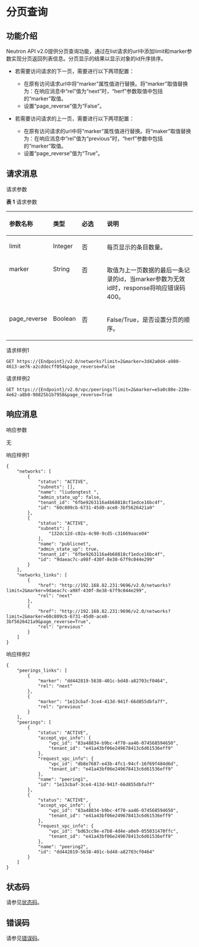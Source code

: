 # 分页查询<a name="eip_openstackapi_0004"></a>

## 功能介绍<a name="zh-cn_topic_0201534194_section3385602995157"></a>

Neutron API v2.0提供分页查询功能，通过在list请求的url中添加limit和marker参数实现分页返回列表信息。分页显示的结果以显示对象的id升序排序。

-   若需要访问请求的下一页，需要进行以下两项配置：
    -   在原有访问请求url中将“marker”属性值进行替换。将“marker”取值替换为：在响应消息中“rel”值为“next”时，“herf”参数取值中包括的“marker”取值。
    -   设置“page\_reverse”值为“False”。

-   若需要访问请求的上一页，需要进行以下两项配置：
    -   在原有访问请求的url中将“marker”属性值进行替换。将“maker”取值替换为：在响应消息中“rel”值为“previous”时，“herf”参数中包括的“marker”取值。
    -   设置“page\_reverse”值为“True”。


## 请求消息<a name="zh-cn_topic_0201534194_section483652795144"></a>

请求参数

**表 1**  请求参数

<a name="zh-cn_topic_0201534194_table5621437795144"></a>
<table><thead align="left"><tr id="zh-cn_topic_0201534194_row2739272895144"><th class="cellrowborder" valign="top" width="16.971697169716972%" id="mcps1.2.5.1.1"><p id="zh-cn_topic_0201534194_p421851895144"><a name="zh-cn_topic_0201534194_p421851895144"></a><a name="zh-cn_topic_0201534194_p421851895144"></a>参数名称</p>
</th>
<th class="cellrowborder" valign="top" width="12.781278127812781%" id="mcps1.2.5.1.2"><p id="zh-cn_topic_0201534194_p615565295144"><a name="zh-cn_topic_0201534194_p615565295144"></a><a name="zh-cn_topic_0201534194_p615565295144"></a>类型</p>
</th>
<th class="cellrowborder" valign="top" width="15.491549154915493%" id="mcps1.2.5.1.3"><p id="zh-cn_topic_0201534194_p2884577095144"><a name="zh-cn_topic_0201534194_p2884577095144"></a><a name="zh-cn_topic_0201534194_p2884577095144"></a>必选</p>
</th>
<th class="cellrowborder" valign="top" width="54.75547554755475%" id="mcps1.2.5.1.4"><p id="zh-cn_topic_0201534194_p5480603395144"><a name="zh-cn_topic_0201534194_p5480603395144"></a><a name="zh-cn_topic_0201534194_p5480603395144"></a>说明</p>
</th>
</tr>
</thead>
<tbody><tr id="zh-cn_topic_0201534194_row1010368095144"><td class="cellrowborder" valign="top" width="16.971697169716972%" headers="mcps1.2.5.1.1 "><p id="zh-cn_topic_0201534194_p1309177695144"><a name="zh-cn_topic_0201534194_p1309177695144"></a><a name="zh-cn_topic_0201534194_p1309177695144"></a>limit</p>
</td>
<td class="cellrowborder" valign="top" width="12.781278127812781%" headers="mcps1.2.5.1.2 "><p id="zh-cn_topic_0201534194_p5380095395144"><a name="zh-cn_topic_0201534194_p5380095395144"></a><a name="zh-cn_topic_0201534194_p5380095395144"></a>Integer</p>
</td>
<td class="cellrowborder" valign="top" width="15.491549154915493%" headers="mcps1.2.5.1.3 "><p id="zh-cn_topic_0201534194_p6290990695144"><a name="zh-cn_topic_0201534194_p6290990695144"></a><a name="zh-cn_topic_0201534194_p6290990695144"></a>否</p>
</td>
<td class="cellrowborder" valign="top" width="54.75547554755475%" headers="mcps1.2.5.1.4 "><p id="zh-cn_topic_0201534194_p6253758795144"><a name="zh-cn_topic_0201534194_p6253758795144"></a><a name="zh-cn_topic_0201534194_p6253758795144"></a>每页显示的条目数量。</p>
</td>
</tr>
<tr id="zh-cn_topic_0201534194_row2596737495144"><td class="cellrowborder" valign="top" width="16.971697169716972%" headers="mcps1.2.5.1.1 "><p id="zh-cn_topic_0201534194_p2298257595144"><a name="zh-cn_topic_0201534194_p2298257595144"></a><a name="zh-cn_topic_0201534194_p2298257595144"></a>marker</p>
</td>
<td class="cellrowborder" valign="top" width="12.781278127812781%" headers="mcps1.2.5.1.2 "><p id="zh-cn_topic_0201534194_p4964932595144"><a name="zh-cn_topic_0201534194_p4964932595144"></a><a name="zh-cn_topic_0201534194_p4964932595144"></a>String</p>
</td>
<td class="cellrowborder" valign="top" width="15.491549154915493%" headers="mcps1.2.5.1.3 "><p id="zh-cn_topic_0201534194_p6217239995144"><a name="zh-cn_topic_0201534194_p6217239995144"></a><a name="zh-cn_topic_0201534194_p6217239995144"></a>否</p>
</td>
<td class="cellrowborder" valign="top" width="54.75547554755475%" headers="mcps1.2.5.1.4 "><p id="zh-cn_topic_0201534194_p279958295144"><a name="zh-cn_topic_0201534194_p279958295144"></a><a name="zh-cn_topic_0201534194_p279958295144"></a>取值为上一页数据的最后一条记录的id，当marker参数为无效id时，response将响应错误码400。</p>
</td>
</tr>
<tr id="zh-cn_topic_0201534194_row2519624195144"><td class="cellrowborder" valign="top" width="16.971697169716972%" headers="mcps1.2.5.1.1 "><p id="zh-cn_topic_0201534194_p2762967895144"><a name="zh-cn_topic_0201534194_p2762967895144"></a><a name="zh-cn_topic_0201534194_p2762967895144"></a>page_reverse</p>
</td>
<td class="cellrowborder" valign="top" width="12.781278127812781%" headers="mcps1.2.5.1.2 "><p id="zh-cn_topic_0201534194_p2341143595144"><a name="zh-cn_topic_0201534194_p2341143595144"></a><a name="zh-cn_topic_0201534194_p2341143595144"></a>Boolean</p>
</td>
<td class="cellrowborder" valign="top" width="15.491549154915493%" headers="mcps1.2.5.1.3 "><p id="zh-cn_topic_0201534194_p1727806495144"><a name="zh-cn_topic_0201534194_p1727806495144"></a><a name="zh-cn_topic_0201534194_p1727806495144"></a>否</p>
</td>
<td class="cellrowborder" valign="top" width="54.75547554755475%" headers="mcps1.2.5.1.4 "><p id="zh-cn_topic_0201534194_p5734595895144"><a name="zh-cn_topic_0201534194_p5734595895144"></a><a name="zh-cn_topic_0201534194_p5734595895144"></a>False/True，是否设置分页的顺序。</p>
</td>
</tr>
</tbody>
</table>

请求样例1

```
GET https://{Endpoint}/v2.0/networks?limit=2&marker=3d42a0d4-a980-4613-ae76-a2cddecff054&page_reverse=False
```

请求样例2

```
GET https://{Endpoint}/v2.0/vpc/peerings?limit=2&marker=e5a0c88e-228e-4e62-a8b0-90825b1b7958&page_reverse=True
```

## 响应消息<a name="zh-cn_topic_0201534194_section3454265995144"></a>

响应参数

无

响应样例1

```
{
    "networks": [
        {
            "status": "ACTIVE",
            "subnets": [],
            "name": "liudongtest ",
            "admin_state_up": false,
            "tenant_id": "6fbe9263116a4b68818cf1edce16bc4f",
            "id": "60c809cb-6731-45d0-ace8-3bf5626421a9"
        },
        {
            "status": "ACTIVE",
            "subnets": [
                "132dc12d-c02a-4c90-9cd5-c31669aace04"
            ],
            "name": "publicnet",
            "admin_state_up": true,
            "tenant_id": "6fbe9263116a4b68818cf1edce16bc4f",
            "id": "9daeac7c-a98f-430f-8e38-67f9c044e299"
        }
    ],
    "networks_links": [
        {
            "href": "http://192.168.82.231:9696/v2.0/networks?limit=2&marker=9daeac7c-a98f-430f-8e38-67f9c044e299",
            "rel": "next"
        },
        {
            "href": "http://192.168.82.231:9696/v2.0/networks?limit=2&marker=60c809cb-6731-45d0-ace8-3bf5626421a9&page_reverse=True",
            "rel": "previous"
        }
    ]
}
```

响应样例2

```
{
    "peerings_links": [
        {
            "marker": "dd442819-5638-401c-bd48-a82703cf0464",
            "rel": "next"
        },
        {
            "marker": "1e13cbaf-3ce4-413d-941f-66d855dbfa7f",
            "rel": "previous"
        }
    ],
    "peerings": [
        {
            "status": "ACTIVE",
            "accept_vpc_info": {
                "vpc_id": "83a48834-b9bc-4f70-aa46-074568594650",
                "tenant_id": "e41a43bf06e249678413c6d61536eff9"
            },
            "request_vpc_info": {
                "vpc_id": "db8e7687-e43b-4fc1-94cf-16f69f484d6d",
                "tenant_id": "e41a43bf06e249678413c6d61536eff9"
            },
            "name": "peering1",
            "id": "1e13cbaf-3ce4-413d-941f-66d855dbfa7f"
        },
        {
            "status": "ACTIVE",
            "accept_vpc_info": {
                "vpc_id": "83a48834-b9bc-4f70-aa46-074568594650",
                "tenant_id": "e41a43bf06e249678413c6d61536eff9"
            },
            "request_vpc_info": {
                "vpc_id": "bd63cc9e-e7b8-4d4e-a0e9-055031470ffc",
                "tenant_id": "e41a43bf06e249678413c6d61536eff9"
            },
            "name": "peering2",
            "id": "dd442819-5638-401c-bd48-a82703cf0464"
        }
    ]
}
```

## 状态码<a name="zh-cn_topic_0201534194_section31981619"></a>

请参见[状态码](状态码.md#eip_api05_0001)。

## 错误码<a name="zh-cn_topic_0201534194_section85821649202813"></a>

请参见[错误码](错误码.md)。

